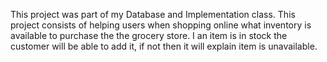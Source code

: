 This project was part of my Database and Implementation class. This project consists of helping users when shopping online what inventory is available to purchase the the grocery store. I an item is in stock the customer will be able to add it, if not then it will explain item is unavailable.  
